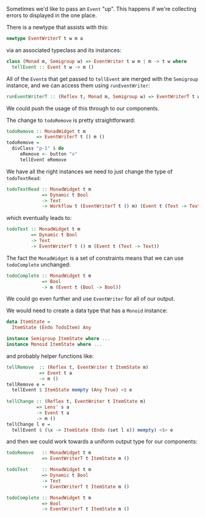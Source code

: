 
Sometimes we'd like to pass an `Event` "up".
This happens if we're collecting errors to displayed in the one place.

There is a newtype that assists with this:
```haskell
newtype EventWriterT t w m a
```
via an associated typeclass and its instances:
```haskell
class (Monad m, Semigroup w) => EventWriter t w m | m -> t w where
  tellEvent :: Event t w -> m ()
```

All of the `Event`s that get passed to `tellEvent` are merged with the `Semigroup` instance, and
we can access them using `runEventWriter`:
```haskell
runEventWriterT :: (Reflex t, Monad m, Semigroup w) => EventWriterT t w m a -> m (a, Event t w)
```

<div id="exercise-removing"></div>

We could push the usage of this through to our components.

The change to `todoRemove` is pretty straightforward:
```haskell
todoRemove :: MonadWidget t m
           => EventWriterT t () m ()
todoRemove =
  divClass "p-1" $ do
     eRemove <- button "x"
     tellEvent eRemove
```

We have all the right instances we need to just change the type of `todoTextRead`:
```haskell
todoTextRead :: MonadWidget t m
             => Dynamic t Bool
             -> Text
             -> Workflow t (EventWriterT t () m) (Event t (Text -> Text))
```
which eventually leads to:
```haskell
todoText :: MonadWidget t m
         => Dynamic t Bool
         -> Text
         -> EventWriterT t () m (Event t (Text -> Text))
```

The fact the `MonadWidget` is a set of constraints means that we can use `todoComplete` unchanged:
```haskell
todoComplete :: MonadWidget t m
             => Bool
             -> m (Event t (Bool -> Bool))
```

We could go even further and use `EventWriter` for all of our output.

We would need to create a data type that has a `Monoid` instance:
```haskell
data ItemState =
  ItemState (Endo TodoItem) Any

instance Semigroup ItemState where ...
instance Monoid ItemState where ...
```
and probably helper functions like: 
```haskell
tellRemove  :: (Reflex t, EventWriter t ItemState m) 
            => Event t a
            -> m ()
tellRemove e =
  tellEvent $ ItemState mempty (Any True) <$ e
  
tellChange :: (Reflex t, EventWriter t ItemState m)
           => Lens' s a
           -> Event t a
           -> m ()
tellChange l e =
  tellEvent $ (\x -> ItemState (Endo (set l x)) mempty) <$> e
```
and then we could work towards a uniform output type for our components:
```haskell
todoRemove   :: MonadWidget t m
             => EventWriterT t ItemState m ()

todoText     :: MonadWidget t m
             => Dynamic t Bool
             -> Text
             -> EventWriterT t ItemState m ()

todoComplete :: MonadWidget t m
             => Bool
             -> EventWriterT t ItemState m ()
```
